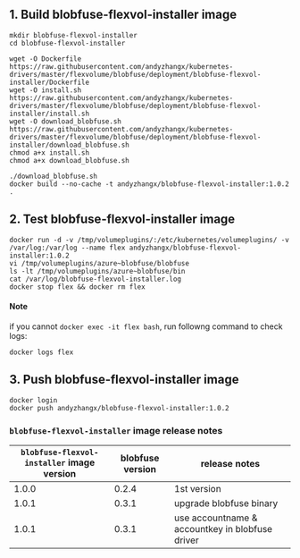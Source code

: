 ## 1. Build blobfuse-flexvol-installer image

```
mkdir blobfuse-flexvol-installer
cd blobfuse-flexvol-installer

wget -O Dockerfile https://raw.githubusercontent.com/andyzhangx/kubernetes-drivers/master/flexvolume/blobfuse/deployment/blobfuse-flexvol-installer/Dockerfile
wget -O install.sh https://raw.githubusercontent.com/andyzhangx/kubernetes-drivers/master/flexvolume/blobfuse/deployment/blobfuse-flexvol-installer/install.sh
wget -O download_blobfuse.sh https://raw.githubusercontent.com/andyzhangx/kubernetes-drivers/master/flexvolume/blobfuse/deployment/blobfuse-flexvol-installer/download_blobfuse.sh
chmod a+x install.sh
chmod a+x download_blobfuse.sh

./download_blobfuse.sh
docker build --no-cache -t andyzhangx/blobfuse-flexvol-installer:1.0.2 .
```
## 2. Test blobfuse-flexvol-installer image
```
docker run -d -v /tmp/volumeplugins/:/etc/kubernetes/volumeplugins/ -v /var/log:/var/log --name flex andyzhangx/blobfuse-flexvol-installer:1.0.2
vi /tmp/volumeplugins/azure~blobfuse/blobfuse
ls -lt /tmp/volumeplugins/azure~blobfuse/bin
cat /var/log/blobfuse-flexvol-installer.log
docker stop flex && docker rm flex
```

#### Note
if you cannot `docker exec -it flex bash`, run followng command to check logs:
```
docker logs flex
```

## 3. Push blobfuse-flexvol-installer image
```
docker login
docker push andyzhangx/blobfuse-flexvol-installer:1.0.2
```

### `blobfuse-flexvol-installer` image release notes
| `blobfuse-flexvol-installer` image version | blobfuse version | release notes |
| ---- | ---- | ---- |
| 1.0.0 | 0.2.4 | 1st version  |
| 1.0.1 | 0.3.1 |  upgrade blobfuse binary |
| 1.0.1 | 0.3.1 |  use accountname & accountkey in blobfuse driver |
